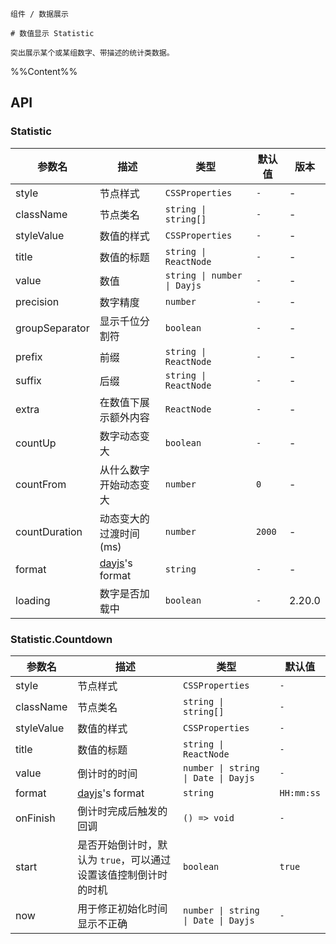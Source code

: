 `````
组件 / 数据展示

# 数值显示 Statistic

突出展示某个或某组数字、带描述的统计类数据。
`````

%%Content%%

## API
### Statistic

|参数名|描述|类型|默认值|版本|
|---|---|---|---|---|
|style|节点样式|`CSSProperties`|`-`|-|
|className|节点类名|`string \| string[]`|`-`|-|
|styleValue|数值的样式|`CSSProperties`|`-`|-|
|title|数值的标题|`string \| ReactNode`|`-`|-|
|value|数值|`string \| number \| Dayjs`|`-`|-|
|precision|数字精度|`number`|`-`|-|
|groupSeparator|显示千位分割符|`boolean`|`-`|-|
|prefix|前缀|`string \| ReactNode`|`-`|-|
|suffix|后缀|`string \| ReactNode`|`-`|-|
|extra|在数值下展示额外内容|`ReactNode`|`-`|-|
|countUp|数字动态变大|`boolean`|`-`|-|
|countFrom|从什么数字开始动态变大|`number`|`0`|-|
|countDuration|动态变大的过渡时间 (ms)|`number`|`2000`|-|
|format|[dayjs](https://github.com/iamkun/dayjs)'s format|`string`|`-`|-|
|loading|数字是否加载中|`boolean`|`-`|2.20.0|

### Statistic.Countdown

|参数名|描述|类型|默认值|
|---|---|---|---|
|style|节点样式|`CSSProperties`|`-`|
|className|节点类名|`string \| string[]`|`-`|
|styleValue|数值的样式|`CSSProperties`|`-`|
|title|数值的标题|`string \| ReactNode`|`-`|
|value|倒计时的时间|`number \| string \| Date \| Dayjs`|`-`|
|format|[dayjs](https://github.com/iamkun/dayjs)'s format|`string`|`HH:mm:ss`|
|onFinish|倒计时完成后触发的回调|`() => void`|`-`|
|start|是否开始倒计时，默认为 `true`，可以通过设置该值控制倒计时的时机|`boolean`|`true`|
|now|用于修正初始化时间显示不正确|`number \| string \| Date \| Dayjs`|`-`|
